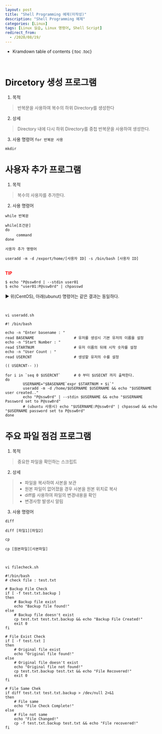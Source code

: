 ```yaml
---
layout: post
title: "Shell Programming 예제(미작성)"
description: "Shell Programming 예제"
categories: [Linux]
tags: [Linux 실습, Linux 명령어, Shell Script]
redirect_from:
  - /2020/08/19/
---
```


* Kramdown table of contents
{:toc .toc}


<br>

# Dircetory 생성 프로그램

1. 목적   
> 반복문을 사용하여 복수의 하위 Directory를 생성한다   
2. 상세
> Directory 내에 다시 하위 Directory를 중첩 반복문을 사용하여 생성한다.
3. 사용 명령어
` for 반복문 사용 `

` mkdir `



# 사용자 추가 프로그램
1. 목적
> 복수의 사용자를 추가한다.   
2. 사용 명령어

` while 반복문 `
~~~
while[조건문]
do
　　　command
done
~~~

`사용자 추가 명령어 `
~~~
useradd -m -d /export/home/[사용자 ID] -s /bin/bash [사용자 ID]
~~~

<br>
<b>
<span style="color:red">TIP</span>
</b>

~~~
$ echo "P@ssw0rd | --stdin user01
$ echo "user01:P@ssw0rd" | chpasswd   
~~~
▶ 위(CentOS), 아래(ubunut) 명령어는 같은 결과는 동일하다.

<br>


` vi useradd.sh `
~~~
#! /bin/bash

echo -n "Enter basename : "
read BASENAME                  # 유저를 생성시 기본 유저의 이름을 설정
echo -n "Start Number : "
read STARTNUM                  # 유저 이름의 뒤에 시작 숫자를 설정
echo -n "User Count : "
read USERCNT                   # 생성할 유저의 수를 설정 

(( USERCNT-- ))

for i in `seq 0 $USERCNT`      # 0 부터 $USECNT 까지 출력한다.
do
        USERNAME="$BASENAME`expr $STARTNUM + $i`"
        useradd -m -d /home/$USERNAME $USERNAME && echo "$USERNAME user created.."
        echo "P@ssw0rd" | --stdin $USERNAME && echo "$USERNAME Password set to P@ssw0rd"
        # (ubuntu 사용시) echo "$USERNAME:P@ssw0rd" | chpasswd && echo "$USERNAME password set to P@ssw0rd"
done
~~~


# 주요 파일 점검 프로그램

1. 목적
> 중요한 파일을 확인하는 스크립트   
2. 상세
> - 파일을 복사하여 사본을 보관   
> - 원본 파일이 없어졌을 경우 사본을 원본 위치로 복사   
> - diff를 사용하여 파일의 변경내용을 확인   
> - 변경사항 발생시 알림   
3. 사용 명령어

` diff `
~~~
diff [파일1][파일2]
~~~

` cp `
~~~
cp [원본파일][사본파일]
~~~

<br>

` vi filecheck.sh `
~~~
#!/bin/bash
# check file : test.txt

# Backup File Check
if [ -f test.txt.backup ] 
then
	# Backup file exist
	echo "Backup file found!"
else
	# Backup file doesn't exist
	cp test.txt test.txt.backup && echo "Backup File Created!"
	exit 0
fi

# File Exist Check
if [ -f test.txt ] 
then
	# Original file exist 
	echo "Original file found!"
else
	# Original file doesn't exist
	echo "Original file not found!"
	cp test.txt.backup test.txt && echo "File Recovered!"
	exit 0
fi

# File Same Chek
if diff test.txt test.txt.backup > /dev/null 2>&1
then
	# File same
	echo "File Check Complete!"
else
	# File not same
	echo "File Changed!"
	cp -f test.txt.backup test.txt && echo "File recovered!"
fi
~~~